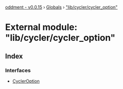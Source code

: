 [oddment - v0.0.15](../README.md) › [Globals](../globals.md) › ["lib/cycler/cycler_option"](_lib_cycler_cycler_option_.md)

# External module: "lib/cycler/cycler_option"

## Index

### Interfaces

* [CyclerOption](../interfaces/_lib_cycler_cycler_option_.cycleroption.md)
